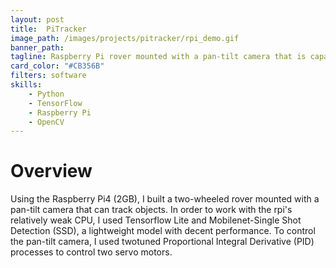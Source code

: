 ```yaml
---
layout: post
title:  PiTracker
image_path: /images/projects/pitracker/rpi_demo.gif
banner_path:
tagline: Raspberry Pi rover mounted with a pan-tilt camera that is capable of tracking objects using object detection and Proportional Integral Derivative processes
card_color: "#CB356B"
filters: software
skills:
    - Python
    - TensorFlow
    - Raspberry Pi
    - OpenCV
---
```


# Overview

Using the Raspberry Pi4 (2GB), I built a two-wheeled rover mounted with a pan-tilt camera that can track objects. In order to work with the rpi's relatively weak CPU, I used Tensorflow Lite and Mobilenet-Single Shot Detection (SSD), a lightweight model with decent performance. To control the pan-tilt camera, I used twotuned Proportional Integral Derivative (PID) processes to control two servo motors.
